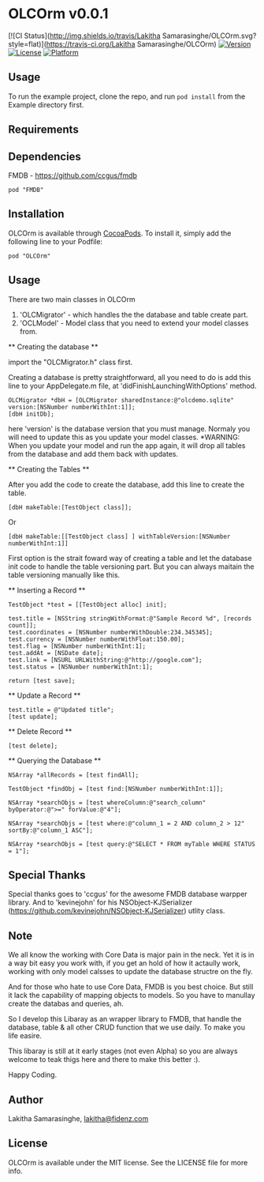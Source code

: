 # OLCOrm v0.0.1

[![CI Status](http://img.shields.io/travis/Lakitha Samarasinghe/OLCOrm.svg?style=flat)](https://travis-ci.org/Lakitha Samarasinghe/OLCOrm)
[![Version](https://img.shields.io/cocoapods/v/OLCOrm.svg?style=flat)](http://cocoadocs.org/docsets/OLCOrm)
[![License](https://img.shields.io/cocoapods/l/OLCOrm.svg?style=flat)](http://cocoadocs.org/docsets/OLCOrm)
[![Platform](https://img.shields.io/cocoapods/p/OLCOrm.svg?style=flat)](http://cocoadocs.org/docsets/OLCOrm)

## Usage

To run the example project, clone the repo, and run `pod install` from the Example directory first.

## Requirements

## Dependencies

FMDB - https://github.com/ccgus/fmdb

    pod "FMDB"

## Installation

OLCOrm is available through [CocoaPods](http://cocoapods.org). To install
it, simply add the following line to your Podfile:

    pod "OLCOrm"

## Usage

There are two main classes in OLCOrm

1. 'OLCMigrator' - which handles the the database and table create part.
2. 'OCLModel' - Model class that you need to extend your model classes from.

** Creating the database **

import the "OLCMigrator.h" class first.

Creating a database is pretty straightforward, all you need to do is add this line to your AppDelegate.m file, at 'didFinishLaunchingWithOptions' method.

    OLCMigrator *dbH = [OLCMigrator sharedInstance:@"olcdemo.sqlite" version:[NSNumber numberWithInt:1]];
    [dbH initDb];
    
here 'version' is the database version that you must manage. Normaly you will need to update this as you update your model classes. *WARNING: When you update your model and run the app again, it will drop all tables from the database and add them back with updates.
    
** Creating the Tables **

After you add the code to create the database, add this line to create the table.

    [dbH makeTable:[TestObject class]];
    
Or

    [dbH makeTable:[[TestObject class] ] withTableVersion:[NSNumber numberWithInt:1]]
    
First option is the strait foward way of creating a table and let the database init code to handle the table versioning part. But you can always maitain the table versioning manually like this.

** Inserting a Record **

    TestObject *test = [[TestObject alloc] init];
    
    test.title = [NSString stringWithFormat:@"Sample Record %d", [records count]];
    test.coordinates = [NSNumber numberWithDouble:234.345345];
    test.currency = [NSNumber numberWithFloat:150.00];
    test.flag = [NSNumber numberWithInt:1];
    test.addAt = [NSDate date];
    test.link = [NSURL URLWithString:@"http://google.com"];
    test.status = [NSNumber numberWithInt:1];
    
    return [test save];
    
** Update a Record **

    test.title = @"Updated title";
    [test update];
    
** Delete Record **

    [test delete];
    
** Querying the Database **

    NSArray *allRecords = [test findAll];
    
    TestObject *findObj = [test find:[NSNumber numberWithInt:1]];
    
    NSArray *searchObjs = [test whereColumn:@"search_column" byOperator:@">=" forValue:@"4"];
    
    NSArray *searchObjs = [test where:@"column_1 = 2 AND column_2 > 12" sortBy:@"column_1 ASC"];
    
    NSArray *searchObjs = [test query:@"SELECT * FROM myTable WHERE STATUS = 1"];

## Special Thanks

Special thanks goes to 'ccgus' for the awesome FMDB database warpper library. And to 'kevinejohn' for his NSObject-KJSerializer (https://github.com/kevinejohn/NSObject-KJSerializer) utlity class.

## Note

We all know the working with Core Data is major pain in the neck. Yet it is in a way bit easy you work with, if you get an hold of how it actaully work, working with only model calsses to update the database structre on the fly.

And for those who hate to use Core Data, FMDB is you best choice. But still it lack the capability of mapping objects to models. So you  have to manullay create the databas and queries, ah.

So I develop this Libaray as an wrapper library to FMDB, that handle the database, table & all other CRUD function that we use daily. To make you life easire.

This libaray is still at it early stages (not even Alpha) so you are always welcome to teak thigs here and there to make this better :).
                       
Happy Coding.

## Author

Lakitha Samarasinghe, lakitha@fidenz.com

## License

OLCOrm is available under the MIT license. See the LICENSE file for more info.

